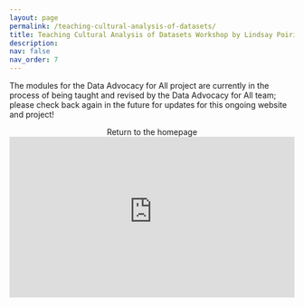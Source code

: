 ```yaml
---
layout: page
permalink: /teaching-cultural-analysis-of-datasets/
title: Teaching Cultural Analysis of Datasets Workshop by Lindsay Poirier
description: 
nav: false
nav_order: 7
---
```


<link rel="stylesheet" href="https://cdn.jsdelivr.net/npm/@shoelace-style/shoelace@2.5.2/cdn/themes/light.css" />
<script type="module" src="https://cdn.jsdelivr.net/npm/@shoelace-style/shoelace@2.5.2/cdn/shoelace.js" ></script>

The modules for the Data Advocacy for All project are currently in the process of being taught and revised by the Data Advocacy for All team; please check back again in the future for updates for this ongoing website and project!

<center>
<sl-button-group label="Alignment">
  <sl-button href="https://da4all.github.io/">Return to the homepage</sl-button>
</sl-button-group>
</center>

<div style="max-width: 1280px"><div style="position: relative; padding-bottom: 56.25%; height: 0; overflow: hidden;"><iframe src="https://o365coloradoedu-my.sharepoint.com/personal/tawh3581_colorado_edu/_layouts/15/embed.aspx?UniqueId=e975f08f-f05f-4245-8656-b8e411553488&embed=%7B%22ust%22%3Atrue%2C%22hv%22%3A%22CopyEmbedCode%22%7D&referrer=StreamWebApp&referrerScenario=EmbedDialog.Create" width="1280" height="720" frameborder="0" scrolling="no" allowfullscreen title="Teaching Cultural Analysis of Datasets_Compressed_Subtitles_LectureOnly.mp4" style="border:none; position: absolute; top: 0; left: 0; right: 0; bottom: 0; height: 100%; max-width: 100%;"></iframe></div></div>
